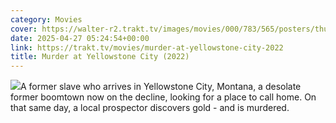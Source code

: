 ```yaml
---
category: Movies
cover: https://walter-r2.trakt.tv/images/movies/000/783/565/posters/thumb/caf314aa1f.jpg.webp
date: 2025-04-27 05:24:54+00:00
link: https://trakt.tv/movies/murder-at-yellowstone-city-2022
title: Murder at Yellowstone City (2022)
---
```


![](https://walter-r2.trakt.tv/images/movies/000/783/565/fanarts/thumb/2ead5950d1.jpg)A former slave who arrives in Yellowstone City, Montana, a desolate former boomtown now on the decline, looking for a place to call home. On that same day, a local prospector discovers gold - and is murdered.
